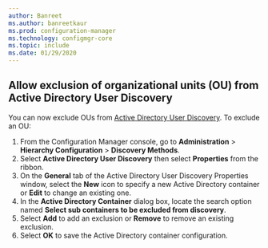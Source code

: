 ```yaml
---
author: Banreet
ms.author: banreetkaur
ms.prod: configuration-manager
ms.technology: configmgr-core
ms.topic: include
ms.date: 01/29/2020
---
```

## <a name="bkmk_disco"></a> Allow exclusion of organizational units (OU) from Active Directory User Discovery 
<!--5193509-->
You can now exclude OUs from [Active Directory User Discovery](../../../../servers/deploy/configure/configure-discovery-methods.md#bkmk_config-adud). To exclude an OU:

1. From the Configuration Manager console, go to **Administration** > **Hierarchy Configuration** > **Discovery Methods**.
1. Select **Active Directory User Discovery** then select **Properties** from the ribbon.
1. On the **General** tab of the Active Directory User Discovery Properties window, select the **New** icon to specify a new Active Directory container or **Edit** to change an existing one.
1. In the **Active Directory Container** dialog box, locate the search option named **Select sub containers to be excluded from discovery**.
1. Select **Add** to add an exclusion or **Remove** to remove an existing exclusion.
1. Select **OK** to save the Active Directory container configuration.
